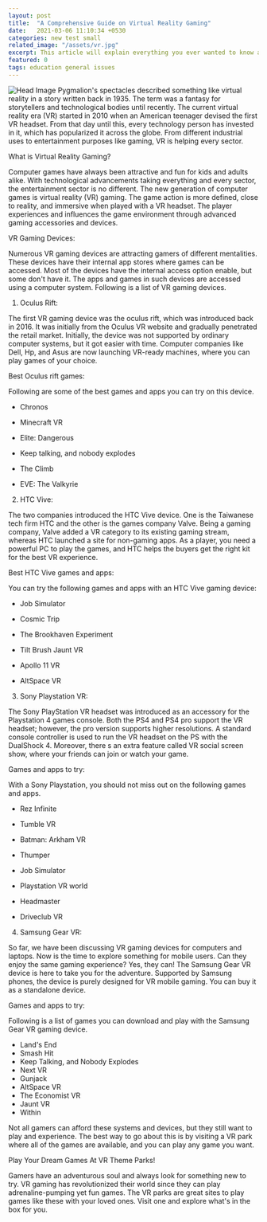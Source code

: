 ```yaml
---
layout: post
title:  "A Comprehensive Guide on Virtual Reality Gaming"
date:   2021-03-06 11:10:34 +0530
categories: new test small
related_image: "/assets/vr.jpg"
excerpt: This article will explain everything you ever wanted to know about virtual reality (VR) gaming. Read this article to the full to know what is inside the VR gaming box.
featured: 0
tags: education general issues
---
```

![Head Image](/assets/vr.jpg)
Pygmalion's spectacles described something like virtual reality in a 
story written back in 1935. The term was a fantasy for storytellers and 
technological bodies until recently. The current virtual reality era 
(VR) started in 2010 when an American teenager devised the first VR 
headset. From that day until this, every technology person has invested 
in it, which has popularized it across the globe. From different 
industrial uses to entertainment purposes like gaming, VR is helping 
every sector. 

What is Virtual Reality Gaming?

Computer games have always been attractive and fun for kids and 
adults alike. With technological advancements taking everything and 
every sector, the entertainment sector is no different. The new 
generation of computer games is virtual reality (VR) gaming. The game 
action is more defined, close to reality, and immersive when played with
 a VR headset. The player experiences and influences the game 
environment through advanced gaming accessories and devices.

VR Gaming Devices:

Numerous VR gaming devices are attracting gamers of different 
mentalities. These devices have their internal app stores where games 
can be accessed. Most of the devices have the internal access option 
enable, but some don't have it. The apps and games in such devices are 
accessed using a computer system. Following is a list of VR gaming 
devices.

1. Oculus Rift:

The first VR gaming device was the oculus rift, which was introduced 
back in 2016. It was initially from the Oculus VR website and gradually 
penetrated the retail market. Initially, the device was not supported by
 ordinary computer systems, but it got easier with time. Computer 
companies like Dell, Hp, and Asus are now launching VR-ready machines, 
where you can play games of your choice.

Best Oculus rift games:

Following are some of the best games and apps you can try on this device.

- Chronos
  
- Minecraft VR
  
- Elite: Dangerous
  
- Keep talking, and nobody explodes
  
- The Climb
  
- EVE: The Valkyrie
  

2. HTC Vive:

The two companies introduced the HTC Vive device. One is the 
Taiwanese tech firm HTC and the other is the games company Valve. Being a
 gaming company, Valve added a VR category to its existing gaming 
stream, whereas HTC launched a site for non-gaming apps. As a player, 
you need a powerful PC to play the games, and HTC helps the buyers get 
the right kit for the best VR experience.

Best HTC Vive games and apps:

You can try the following games and apps with an HTC Vive gaming device:

- Job Simulator
  
- Cosmic Trip
  
- The Brookhaven Experiment
  
- Tilt Brush Jaunt VR
  
- Apollo 11 VR
  
- AltSpace VR
  

3. Sony Playstation VR:

The Sony PlayStation VR headset was introduced as an accessory for 
the Playstation 4 games console. Both the PS4 and PS4 pro support the VR
 headset; however, the pro version supports higher resolutions. A 
standard console controller is used to run the VR headset on the PS with
 the DualShock 4. Moreover, there s an extra feature called VR social 
screen show, where your friends can join or watch your game.

Games and apps to try:

With a Sony Playstation, you should not miss out on the following games and apps.

- Rez Infinite
  
- Tumble VR
  
- Batman: Arkham VR
  
- Thumper
  
- Job Simulator
  
- Playstation VR world
  
- Headmaster
  
- Driveclub VR
  

4. Samsung Gear VR:

So far, we have been discussing VR gaming devices for computers and 
laptops. Now is the time to explore something for mobile users. Can they
 enjoy the same gaming experience? Yes, they can! The Samsung Gear VR 
device is here to take you for the adventure. Supported by Samsung 
phones, the device is purely designed for VR mobile gaming. You can buy 
it as a standalone device.

Games and apps to try:

Following is a list of games you can download and play with the Samsung Gear VR gaming device.

- Land's End
- Smash Hit
- Keep Talking, and Nobody Explodes
- Next VR
- Gunjack
- AltSpace VR
- The Economist VR
- Jaunt VR
- Within

Not all gamers can afford these systems and devices, but they still 
want to play and experience. The best way to go about this is by 
visiting a VR park where all of the games are available, and you can play any game you want.

Play Your Dream Games At VR Theme Parks!

Gamers have an adventurous soul and always look for something new to 
try. VR gaming has revolutionized their world since they can play 
adrenaline-pumping yet fun games. The VR parks are great sites to play 
games like these with your loved ones. Visit one and explore what's in 
the box for you.